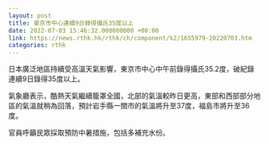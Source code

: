 ```yaml
---
layout: post
title: 東京市中心連續9日錄得攝氏35度以上
date: 2022-07-03 15:46:32.000000000 +08:00
link: https://news.rthk.hk/rthk/ch/component/k2/1655979-20220703.htm
categories: rthk
---
```


日本廣泛地區持續受高溫天氣影響，東京市中心中午前錄得攝氏35.2度，破紀錄連續9日錄得35度以上。

氣象廳表示，酷熱天氣繼續籠罩全國，北部的氣溫較昨日更高，東部和西部部分地區的氣溫就稍為回落，預計岩手縣一關市的氣溫將升至37度，福島市將升至36度。

官員呼籲民眾採取預防中暑措施，包括多補充水份。
